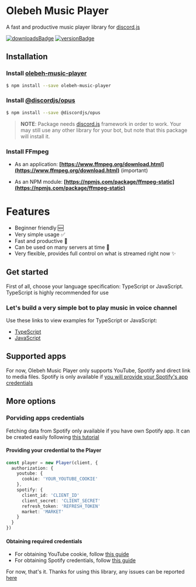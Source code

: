 # Olebeh Music Player
A fast and productive music player library for [discord.js](https://discord.js.org)

[![downloadsBadge](https://img.shields.io/npm/dt/olebeh-music-player?style=for-the-badge)](https://npmjs.com/olebeh-music-player)
[![versionBadge](https://img.shields.io/npm/v/olebeh-music-player?label=Version&style=for-the-badge)](https://npmjs.com/olebeh-music-player)

## Installation

### Install [olebeh-music-player](https://npmjs.org/olebeh-music-player)

```sh
$ npm install --save olebeh-music-player
```

### Install [@discordjs/opus](https://npmjs.org/@discordjs/opus)

```sh
$ npm install --save @discordjs/opus
```

> **NOTE**: Package needs [discord.js](https://discord.js.org) framework in order to work. Your may still use any other library for your bot, but note that this package will install it. 

### Install FFmpeg
- As an application: **[https://www.ffmpeg.org/download.html](https://www.ffmpeg.org/download.html)** (important)

- As an NPM module: **[https://npmjs.com/package/ffmpeg-static](https://npmjs.com/package/ffmpeg-static)**

# Features
- Beginner friendly 🆕
- Very simple usage ✅
- Fast and productive 🥇
- Can be used on many servers at time 🌆
- Very flexible, provides full control on what is streamed right now ✨

## Get started

First of all, choose your language specification: TypeScript or JavaScript. TypeScript is highly recommended for use

### Let's build a very simple bot to play music in voice channel
Use these links to view examples for TypeScript or JavaScript:
- [TypeScript](https://github.com/Olebeh/olebeh-music-player/tree/master/examples/index.ts)
- [JavaScript](https://github.com/Olebeh/olebeh-music-player/tree/master/examples/index.js)

## Supported apps

For now, Olebeh Music Player only supports YouTube, Spotify and direct link to media files. Spotify is only available if [you will provide your Spotify's app credentials](https://github.com/Olebeh/olebeh-music-player#more-options)

## More options

### Porviding apps credentials
Fetching data from Spotify only available if you have own Spotify app. It can be created easily following [this tutorial](https://github.com/play-dl/play-dl/tree/main/instructions)

#### Providing your credential to the Player

```ts
const player = new Player(client, {
  authorization: {
    youtube: {
      cookie: 'YOUR_YOUTUBE_COOKIE'
    },
    spotify: {
      client_id: 'CLIENT_ID'
      client_secret: 'CLIENT_SECRET'
      refresh_token: 'REFRESH_TOKEN'
      market: 'MARKET'
    }
  }
})
```

#### Obtaining required credentials

- For obtaining YouTube cookie, follow [this guide](https://github.com/play-dl/play-dl/tree/main/instructions#youtube-cookies)
- For obtaining Spotify credentials, follow [this guide](https://github.com/play-dl/play-dl/tree/main/instructions#spotify)

For now, that's it. Thanks for using this library, any issues can be reported [here](https://github.com/Olebeh/olebeh-music-player/issues)
